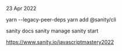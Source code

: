 23 Apr 2022



yarn --legacy-peer-deps
yarn add @sanity/cli

sanity docs 
sanity manage
sanity start 

https://www.sanity.io/javascriptmastery2022

